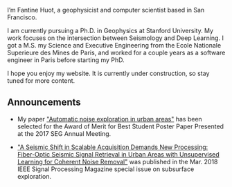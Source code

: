 I’m Fantine Huot, a geophysicist and computer scientist based in San Francisco.

I am currently pursuing a Ph.D. in Geophysics at Stanford University. My work focuses on the intersection between Seismology and Deep Learning. I got a M.S. my Science and Executive Engineering from the Ecole Nationale Superieure des Mines de Paris, and worked for a couple years as a software engineer in Paris before starting my PhD. 

I hope you enjoy my website. It is currently under construction, so stay tuned for more content.

## Announcements

* My paper ["Automatic noise exploration in urban areas"](https://library.seg.org/doi/abs/10.1190/segam2017-17774369.1) has been selected for the Award of Merit for Best Student Poster Paper Presented at the 2017 SEG Annual Meeting. 

* ["A Seismic Shift in Scalable Acquisition Demands New Processing: Fiber-Optic Seismic Signal Retrieval in Urban Areas with Unsupervised Learning for Coherent Noise Removal"](http://ieeexplore.ieee.org/document/8310692/) was published in the Mar. 2018 IEEE Signal Processing Magazine special issue on subsurface exploration. 
